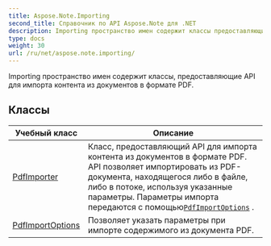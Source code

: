 ```yaml
---
title: Aspose.Note.Importing
second_title: Справочник по API Aspose.Note для .NET
description: Importing пространство имен содержит классы предоставляющие API для импорта контента из документов в формате PDF.
type: docs
weight: 30
url: /ru/net/aspose.note.importing/
---
```

Importing пространство имен содержит классы, предоставляющие API для импорта контента из документов в формате PDF.

## Классы

| Учебный класс | Описание |
| --- | --- |
| [PdfImporter](./pdfimporter/) | Класс, предоставляющий API для импорта контента из документов в формате PDF. API позволяет импортировать из PDF-документа, находящегося либо в файле, либо в потоке, используя указанные параметры. Параметры импорта передаются с помощью[`PdfImportOptions`](../aspose.note.importing/pdfimportoptions/) . |
| [PdfImportOptions](./pdfimportoptions/) | Позволяет указать параметры при импорте содержимого из документа PDF. |



